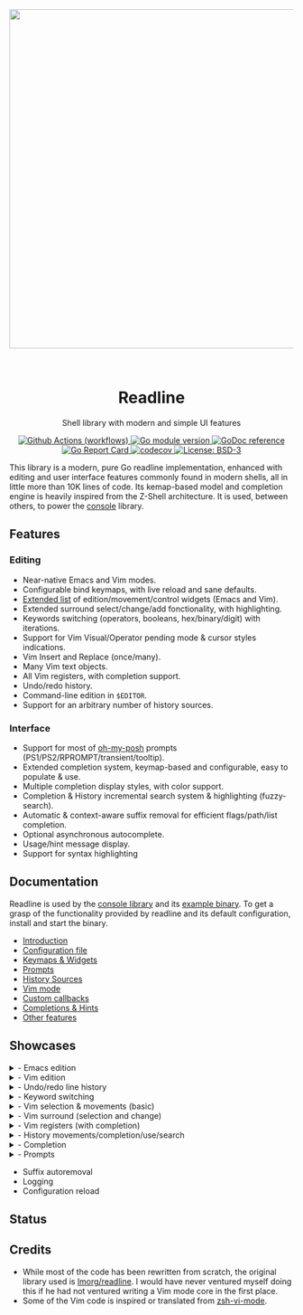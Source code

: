 
<div align="center">
  <a href="https://github.com/reeflective/readline">
    <img alt="" src="" width="600">
  </a>

  <br> <h1> Readline </h1>
  <p>  Shell library with modern and simple UI features </p>
</div>


<!-- Badges -->
<p align="center">
  <a href="https://github.com/reeflective/readline/actions/workflows/go.yml">
    <img src="https://github.com/reeflective/readline/actions/workflows/go.yml/badge.svg?branch=master"
      alt="Github Actions (workflows)" />
  </a>

  <a href="https://github.com/reeflective/readline">
    <img src="https://img.shields.io/github/go-mod/go-version/reeflective/readline.svg"
      alt="Go module version" />
  </a>

  <a href="https://pkg.go.dev/github.com/reeflective/readline">
    <img src="https://img.shields.io/badge/godoc-reference-blue.svg"
      alt="GoDoc reference" />
  </a>

  <a href="https://goreportcard.com/report/github.com/reeflective/readline">
    <img src="https://goreportcard.com/badge/github.com/reeflective/readline"
      alt="Go Report Card" />
  </a>

  <a href="https://codecov.io/gh/reeflective/readline">
    <img src="https://codecov.io/gh/reeflective/readline/branch/main/graph/badge.svg"
      alt="codecov" />
  </a>

  <a href="https://opensource.org/licenses/BSD-3-Clause">
    <img src="https://img.shields.io/badge/License-BSD_3--Clause-blue.svg"
      alt="License: BSD-3" />
  </a>
</p>

This library is a modern, pure Go readline implementation, enhanced with editing and user 
interface features commonly found in modern shells, all in little more than 10K lines of code.
Its kemap-based model and completion engine is heavily inspired from the Z-Shell architecture.
It is used, between others, to power the [console](https://github.com/reeflective/console) library.


## Features

### Editing
- Near-native Emacs and Vim modes.
- Configurable bind keymaps, with live reload and sane defaults.
- [Extended list](https://github.com/reeflective/readline/wiki/Keymaps-&-Widgets) of edition/movement/control widgets (Emacs and Vim).
- Extended surround select/change/add fonctionality, with highlighting.
- Keywords switching (operators, booleans, hex/binary/digit) with iterations.
- Support for Vim Visual/Operator pending mode & cursor styles indications.
- Vim Insert and Replace (once/many).
- Many Vim text objects.
- All Vim registers, with completion support.
- Undo/redo history.
- Command-line edition in `$EDITOR`.
- Support for an arbitrary number of history sources.

### Interface
- Support for most of [oh-my-posh](https://github.com/JanDeDobbeleer/oh-my-posh) prompts (PS1/PS2/RPROMPT/transient/tooltip).
- Extended completion system, keymap-based and configurable, easy to populate & use.
- Multiple completion display styles, with color support.
- Completion & History incremental search system & highlighting (fuzzy-search).
- Automatic & context-aware suffix removal for efficient flags/path/list completion.
- Optional asynchronous autocomplete.
- Usage/hint message display.
- Support for syntax highlighting


## Documentation

Readline is used by the [console library](https://github.com/reeflective/console) and its [example binary](https://github.com/reeflective/console/tree/main/example). To get a grasp of the 
functionality provided by readline and its default configuration, install and start the binary.

* [Introduction](https://github.com/reeflective/readline/wiki/Introduction-&-Features)
* [Configuration file](https://github.com/reeflective/readline/wiki/Configuration-File)
* [Keymaps & Widgets](https://github.com/reeflective/readline/wiki/Keymaps-&-Widgets)
* [Prompts](https://github.com/reeflective/readline/wiki/Prompts)
* [History Sources](https://github.com/reeflective/readline/wiki/History-Sources)
* [Vim mode](https://github.com/reeflective/readline/wiki/Vim-Mode)
* [Custom callbacks](https://github.com/reeflective/readline/wiki/Custom-Callbacks)
* [Completions & Hints](https://github.com/reeflective/readline/wiki/Completions-&-Hints)
* [Other features](https://github.com/reeflective/readline/wiki/Other-Features)


## Showcases

<details>
  <summary>- Emacs edition</summary>
(This extract is quite a pity, because its author is not using Emacs and does not know many of its shortcuts)
<img src="https://github.com/reeflective/readline/blob/assets/emacs.gif"/>
</details>
<details>
  <summary>- Vim edition</summary>
<img src="https://github.com/reeflective/readline/blob/assets/vim.gif"/>
</details>
<details>
  <summary>- Undo/redo line history </summary>
<img src="https://github.com/reeflective/readline/blob/assets/undo.gif"/>
</details>
<details>
  <summary>- Keyword switching </summary>
<img src="https://github.com/reeflective/readline/blob/assets/switch-keywords.gif"/>
</details>
<details>
  <summary>- Vim selection & movements (basic) </summary>
<img src="https://github.com/reeflective/readline/blob/assets/vim-selection.gif"/>
</details>
<details>
  <summary>- Vim surround (selection and change) </summary>
Basic surround selection changes/adds
<img src="https://github.com/reeflective/readline/blob/assets/vim-surround.gif"/>
Surround and change in shellwords, matching brackets, etc.
<img src="https://github.com/reeflective/readline/blob/assets/vim-surround-2.gif"/>
</details>
<details>
  <summary>- Vim registers (with completion) </summary>
<img src="https://github.com/reeflective/readline/blob/assets/vim-registers.gif"/>
</details>
<details>
  <summary>- History movements/completion/use/search </summary>
History movement, completion and some other other widgets
<img src="https://github.com/reeflective/readline/blob/assets/history.gif"/>
History cycling and search
<img src="https://github.com/reeflective/readline/blob/assets/history-search.gif"/>
</details>
<details>
  <summary>- Completion </summary>
Classic mode & incremental search mode
<img src="https://github.com/reeflective/readline/blob/assets/completion.gif"/>
Smart terminal estate management
<img src="https://github.com/reeflective/readline/blob/assets/completion-size.gif"/>
</details>
<details>
  <summary>- Prompts </summary>
<img src="https://github.com/reeflective/readline/blob/assets/prompts.gif"/>
</details>

- Suffix autoremoval
- Logging
- Configuration reload


## Status


## Credits

- While most of the code has been rewritten from scratch, the original library used 
  is [lmorg/readline](https://github.com/lmorg/readline). I would have never ventured myself doing this if he had not 
  ventured writing a Vim mode core in the first place. 
- Some of the Vim code is inspired or translated from [zsh-vi-mode](https://github.com/jeffreytse/zsh-vi-mode).
